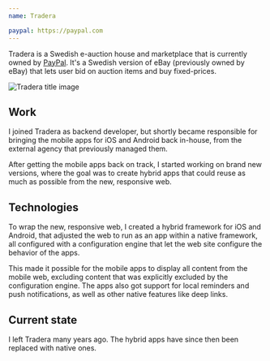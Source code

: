 ```yaml
---
name: Tradera

paypal: https://paypal.com
---
```


Tradera is a Swedish e-auction house and marketplace that is currently owned by [PayPal]({{page.paypal}}). It's a Swedish version of eBay (previously owned by eBay) that lets user bid on auction items and buy fixed-prices.

![Tradera title image](/assets/work/tradera-title.png)


## Work

I joined Tradera as backend developer, but shortly became responsible for bringing the mobile apps for iOS and Android back in-house, from the external agency that previously managed them. 

After getting the mobile apps back on track, I started working on brand new versions, where the goal was to create hybrid apps that could reuse as much as possible from the new, responsive web.


## Technologies

To wrap the new, responsive web, I created a hybrid framework for iOS and Android, that adjusted the web to run as an app within a native framework, all configured with a configuration engine that let the web site configure the behavior of the apps.

This made it possible for the mobile apps to display all content from the mobile web, excluding content that was explicitly excluded by the configuration engine. The apps also got support for local reminders and push notifications, as well as other native features like deep links.


## Current state

I left Tradera many years ago. The hybrid apps have since then been replaced with native ones.